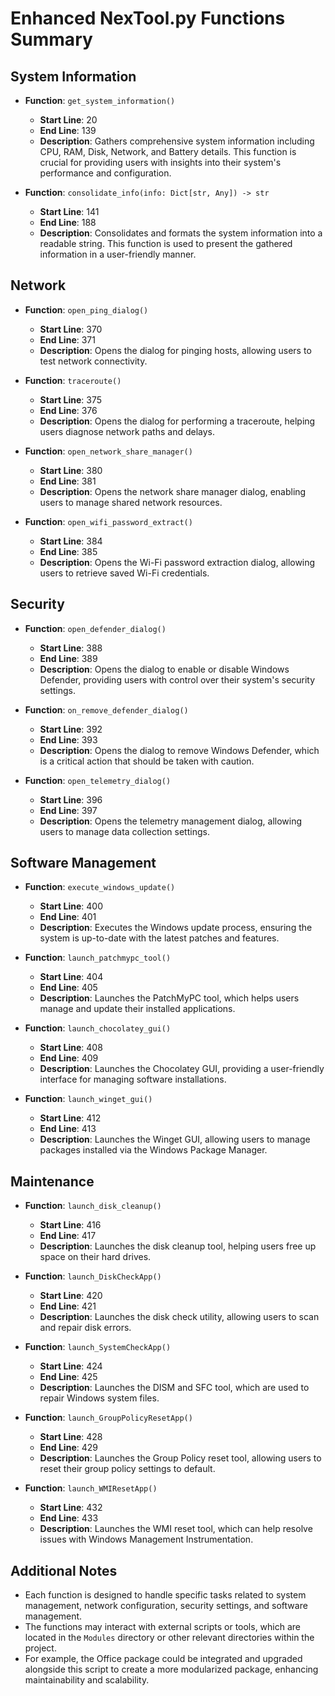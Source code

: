 # Enhanced NexTool.py Functions Summary

## System Information
- **Function**: `get_system_information()`
  - **Start Line**: 20
  - **End Line**: 139
  - **Description**: Gathers comprehensive system information including CPU, RAM, Disk, Network, and Battery details. This function is crucial for providing users with insights into their system's performance and configuration.

- **Function**: `consolidate_info(info: Dict[str, Any]) -> str`
  - **Start Line**: 141
  - **End Line**: 188
  - **Description**: Consolidates and formats the system information into a readable string. This function is used to present the gathered information in a user-friendly manner.

## Network
- **Function**: `open_ping_dialog()`
  - **Start Line**: 370
  - **End Line**: 371
  - **Description**: Opens the dialog for pinging hosts, allowing users to test network connectivity.

- **Function**: `traceroute()`
  - **Start Line**: 375
  - **End Line**: 376
  - **Description**: Opens the dialog for performing a traceroute, helping users diagnose network paths and delays.

- **Function**: `open_network_share_manager()`
  - **Start Line**: 380
  - **End Line**: 381
  - **Description**: Opens the network share manager dialog, enabling users to manage shared network resources.

- **Function**: `open_wifi_password_extract()`
  - **Start Line**: 384
  - **End Line**: 385
  - **Description**: Opens the Wi-Fi password extraction dialog, allowing users to retrieve saved Wi-Fi credentials.

## Security
- **Function**: `open_defender_dialog()`
  - **Start Line**: 388
  - **End Line**: 389
  - **Description**: Opens the dialog to enable or disable Windows Defender, providing users with control over their system's security settings.

- **Function**: `on_remove_defender_dialog()`
  - **Start Line**: 392
  - **End Line**: 393
  - **Description**: Opens the dialog to remove Windows Defender, which is a critical action that should be taken with caution.

- **Function**: `open_telemetry_dialog()`
  - **Start Line**: 396
  - **End Line**: 397
  - **Description**: Opens the telemetry management dialog, allowing users to manage data collection settings.

## Software Management
- **Function**: `execute_windows_update()`
  - **Start Line**: 400
  - **End Line**: 401
  - **Description**: Executes the Windows update process, ensuring the system is up-to-date with the latest patches and features.

- **Function**: `launch_patchmypc_tool()`
  - **Start Line**: 404
  - **End Line**: 405
  - **Description**: Launches the PatchMyPC tool, which helps users manage and update their installed applications.

- **Function**: `launch_chocolatey_gui()`
  - **Start Line**: 408
  - **End Line**: 409
  - **Description**: Launches the Chocolatey GUI, providing a user-friendly interface for managing software installations.

- **Function**: `launch_winget_gui()`
  - **Start Line**: 412
  - **End Line**: 413
  - **Description**: Launches the Winget GUI, allowing users to manage packages installed via the Windows Package Manager.

## Maintenance
- **Function**: `launch_disk_cleanup()`
  - **Start Line**: 416
  - **End Line**: 417
  - **Description**: Launches the disk cleanup tool, helping users free up space on their hard drives.

- **Function**: `launch_DiskCheckApp()`
  - **Start Line**: 420
  - **End Line**: 421
  - **Description**: Launches the disk check utility, allowing users to scan and repair disk errors.

- **Function**: `launch_SystemCheckApp()`
  - **Start Line**: 424
  - **End Line**: 425
  - **Description**: Launches the DISM and SFC tool, which are used to repair Windows system files.

- **Function**: `launch_GroupPolicyResetApp()`
  - **Start Line**: 428
  - **End Line**: 429
  - **Description**: Launches the Group Policy reset tool, allowing users to reset their group policy settings to default.

- **Function**: `launch_WMIResetApp()`
  - **Start Line**: 432
  - **End Line**: 433
  - **Description**: Launches the WMI reset tool, which can help resolve issues with Windows Management Instrumentation.

## Additional Notes
- Each function is designed to handle specific tasks related to system management, network configuration, security settings, and software management.
- The functions may interact with external scripts or tools, which are located in the `Modules` directory or other relevant directories within the project.
- For example, the Office package could be integrated and upgraded alongside this script to create a more modularized package, enhancing maintainability and scalability.
